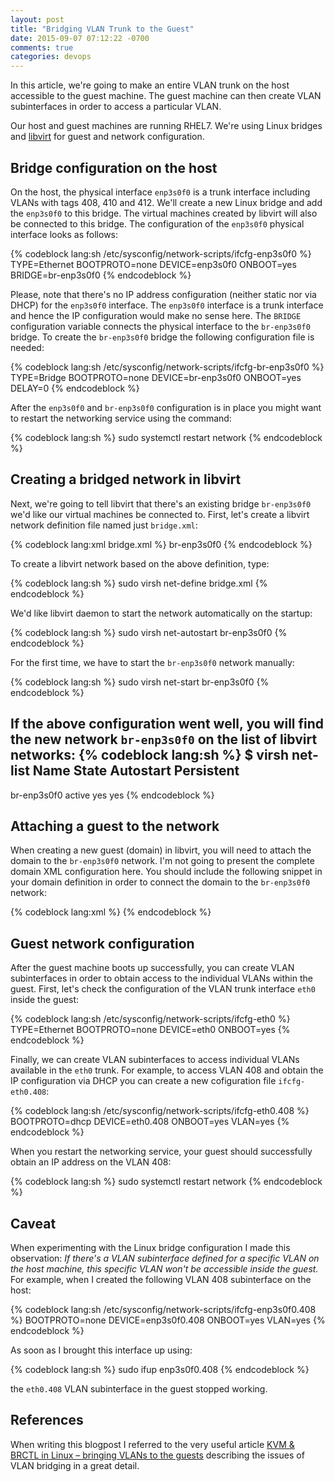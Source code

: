 ```yaml
---
layout: post
title: "Bridging VLAN Trunk to the Guest"
date: 2015-09-07 07:12:22 -0700
comments: true
categories: devops
---
```


In this article, we're going to make an entire VLAN trunk on the host accessible to the guest machine. The guest machine can then create VLAN subinterfaces in order to access a particular VLAN.

<!-- more -->

Our host and guest machines are running RHEL7. We're using Linux bridges and [libvirt](http://libvirt.org/ "libvirt") for guest and network configuration.

## Bridge configuration on the host

On the host, the physical interface `enp3s0f0` is a trunk interface including VLANs with tags 408, 410 and 412. We'll create a new Linux bridge and add the `enp3s0f0` to this bridge. The virtual machines created by libvirt will also be connected to this bridge. The configuration of the `enp3s0f0` physical interface looks as follows:

{% codeblock lang:sh /etc/sysconfig/network-scripts/ifcfg-enp3s0f0 %}
TYPE=Ethernet
BOOTPROTO=none
DEVICE=enp3s0f0
ONBOOT=yes
BRIDGE=br-enp3s0f0
{% endcodeblock %}

Please, note that there's no IP address configuration (neither static nor via DHCP) for the `enp3s0f0` interface. The `enp3s0f0` interface is a trunk interface and hence the IP configuration would make no sense here. The `BRIDGE` configuration variable connects the physical interface to the `br-enp3s0f0` bridge. To create the `br-enp3s0f0` bridge the following configuration file is needed:

{% codeblock lang:sh /etc/sysconfig/network-scripts/ifcfg-br-enp3s0f0 %}
TYPE=Bridge
BOOTPROTO=none
DEVICE=br-enp3s0f0
ONBOOT=yes
DELAY=0
{% endcodeblock %}

After the `enp3s0f0` and `br-enp3s0f0` configuration is in place you might want to restart the networking service using the command:

{% codeblock lang:sh %}
sudo systemctl restart network
{% endcodeblock %}

## Creating a bridged network in libvirt

Next, we're going to tell libvirt that there's an existing bridge `br-enp3s0f0` we'd like our virtual machines be connected to. First, let's create a libvirt network definition file named just `bridge.xml`:

{% codeblock lang:xml bridge.xml %}
<network>
  <name>br-enp3s0f0</name>
  <forward mode='bridge'/>
  <bridge name='br-enp3s0f0' />
</network>
{% endcodeblock %}

To create a libvirt network based on the above definition, type:

{% codeblock lang:sh %}
sudo virsh net-define bridge.xml
{% endcodeblock %}

We'd like libvirt daemon to start the network automatically on the startup:

{% codeblock lang:sh %}
sudo virsh net-autostart br-enp3s0f0
{% endcodeblock %}

For the first time, we have to start the `br-enp3s0f0` network manually:

{% codeblock lang:sh %}
sudo virsh net-start br-enp3s0f0
{% endcodeblock %}

If the above configuration went well, you will find the new network `br-enp3s0f0` on the list of libvirt networks:
{% codeblock lang:sh %}
$ virsh net-list
 Name                 State      Autostart     Persistent
----------------------------------------------------------
 br-enp3s0f0          active     yes           yes
{% endcodeblock %}

## Attaching a guest to the network

When creating a new guest (domain) in libvirt, you will need to attach the domain to the `br-enp3s0f0` network. I'm not going to present the complete domain XML configuration here. You should include the following snippet in your domain definition in order to connect the domain to the `br-enp3s0f0` network:

{% codeblock lang:xml %}
<interface type='network'>
  <source network='br-enp3s0f0'/>
  <forward mode='route'/>
  <model type='virtio'/>
</interface>
{% endcodeblock %}

## Guest network configuration

After the guest machine boots up successfully, you can create VLAN subinterfaces in order to obtain access to the individual VLANs within the guest. First, let's check the configuration of the VLAN trunk interface `eth0` inside the guest:

{% codeblock lang:sh /etc/sysconfig/network-scripts/ifcfg-eth0 %}
TYPE=Ethernet
BOOTPROTO=none
DEVICE=eth0
ONBOOT=yes
{% endcodeblock %}

Finally, we can create VLAN subinterfaces to access individual VLANs available in the `eth0` trunk. For example, to access VLAN 408 and obtain the IP configuration via DHCP you can create a new cofiguration file `ifcfg-eth0.408`:

{% codeblock lang:sh /etc/sysconfig/network-scripts/ifcfg-eth0.408 %}
BOOTPROTO=dhcp
DEVICE=eth0.408
ONBOOT=yes
VLAN=yes
{% endcodeblock %}

When you restart the networking service, your guest should successfully obtain an IP address on the VLAN 408:

{% codeblock lang:sh %}
sudo systemctl restart network
{% endcodeblock %}

## Caveat

When experimenting with the Linux bridge configuration I made this observation: *If there's a VLAN subinterface defined for a specific VLAN on the host machine, this specific VLAN won't be accessible inside the guest.* For example, when I created the following VLAN 408 subinterface on the host:

{% codeblock lang:sh /etc/sysconfig/network-scripts/ifcfg-enp3s0f0.408 %}
BOOTPROTO=none
DEVICE=enp3s0f0.408
ONBOOT=yes
VLAN=yes
{% endcodeblock %}

As soon as I brought this interface up using:

{% codeblock lang:sh %}
sudo ifup enp3s0f0.408
{% endcodeblock %}

the `eth0.408` VLAN subinterface in the guest stopped working.

## References

When writing this blogpost I referred to the very useful article [KVM & BRCTL in Linux – bringing VLANs to the guests](http://blog.davidvassallo.me/2012/05/05/kvm-brctl-in-linux-bringing-vlans-to-the-guests/) describing the issues of VLAN bridging in a great detail.
